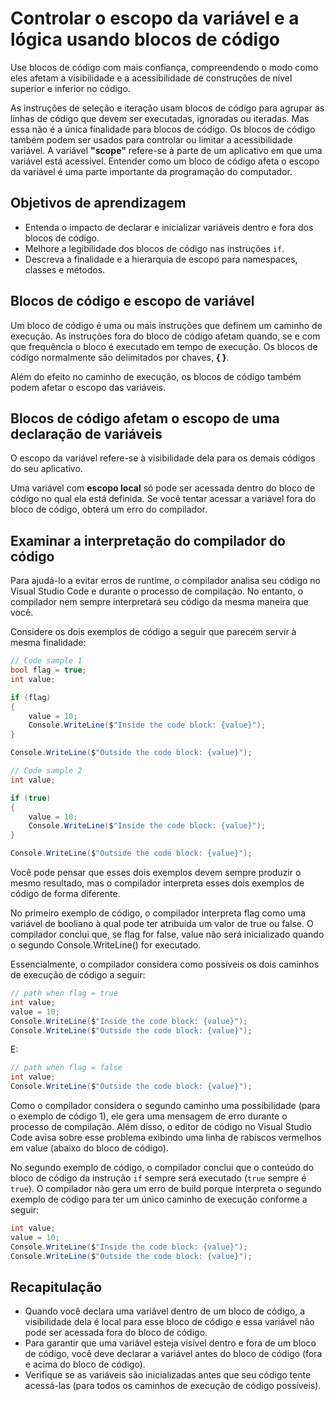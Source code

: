# Controlar o escopo da variável e a lógica usando blocos de código

Use blocos de código com mais confiança, compreendendo o modo como eles afetam a visibilidade e a acessibilidade de construções de nível superior e inferior no código.

As instruções de seleção e iteração usam blocos de código para agrupar as linhas de código que devem ser executadas, ignoradas ou iteradas. Mas essa não é a única finalidade para blocos de código. Os blocos de código também podem ser usados para controlar ou limitar a acessibilidade variável. A variável **"scope"** refere-se à parte de um aplicativo em que uma variável está acessível. Entender como um bloco de código afeta o escopo da variável é uma parte importante da programação do computador.

## Objetivos de aprendizagem

- Entenda o impacto de declarar e inicializar variáveis dentro e fora dos blocos de código.
- Melhore a legibilidade dos blocos de código nas instruções `if`.
- Descreva a finalidade e a hierarquia de escopo para namespaces, classes e métodos.

## Blocos de código e escopo de variável

Um bloco de código é uma ou mais instruções que definem um caminho de execução. As instruções fora do bloco de código afetam quando, se e com que frequência o bloco é executado em tempo de execução. Os blocos de código normalmente são delimitados por chaves, **{ }**.

Além do efeito no caminho de execução, os blocos de código também podem afetar o escopo das variáveis.

## Blocos de código afetam o escopo de uma declaração de variáveis

O escopo da variável refere-se à visibilidade dela para os demais códigos do seu aplicativo.

Uma variável com **escopo local** só pode ser acessada dentro do bloco de código no qual ela está definida. Se você tentar acessar a variável fora do bloco de código, obterá um erro do compilador.

## Examinar a interpretação do compilador do código

Para ajudá-lo a evitar erros de runtime, o compilador analisa seu código no Visual Studio Code e durante o processo de compilação. No entanto, o compilador nem sempre interpretará seu código da mesma maneira que você.

Considere os dois exemplos de código a seguir que parecem servir à mesma finalidade:

```csharp
// Code sample 1
bool flag = true;
int value;

if (flag)
{
    value = 10;
    Console.WriteLine($"Inside the code block: {value}");
}

Console.WriteLine($"Outside the code block: {value}");
```

```csharp
// Code sample 2
int value;

if (true)
{
    value = 10;
    Console.WriteLine($"Inside the code block: {value}");
}

Console.WriteLine($"Outside the code block: {value}");
```

Você pode pensar que esses dois exemplos devem sempre produzir o mesmo resultado, mas o compilador interpreta esses dois exemplos de código de forma diferente.

No primeiro exemplo de código, o compilador interpreta flag como uma variável de booliano à qual pode ter atribuída um valor de true ou false. O compilador conclui que, se flag for false, value não será inicializado quando o segundo Console.WriteLine() for executado.

Essencialmente, o compilador considera como possíveis os dois caminhos de execução de código a seguir:

```csharp
// path when flag = true
int value;
value = 10;
Console.WriteLine($"Inside the code block: {value}");
Console.WriteLine($"Outside the code block: {value}");
```

E:

```csharp
// path when flag = false
int value;
Console.WriteLine($"Outside the code block: {value}");
```

Como o compilador considera o segundo caminho uma possibilidade (para o exemplo de código 1), ele gera uma mensagem de erro durante o processo de compilação. Além disso, o editor de código no Visual Studio Code avisa sobre esse problema exibindo uma linha de rabiscos vermelhos em value (abaixo do bloco de código).

No segundo exemplo de código, o compilador conclui que o conteúdo do bloco de código da instrução `if` sempre será executado (`true` sempre é `true`). O compilador não gera um erro de build porque interpreta o segundo exemplo de código para ter um único caminho de execução conforme a seguir:

```csharp
int value;
value = 10;
Console.WriteLine($"Inside the code block: {value}");
Console.WriteLine($"Outside the code block: {value}");
```

## Recapitulação

- Quando você declara uma variável dentro de um bloco de código, a visibilidade dela é local para esse bloco de código e essa variável não pode ser acessada fora do bloco de código.
- Para garantir que uma variável esteja visível dentro e fora de um bloco de código, você deve declarar a variável antes do bloco de código (fora e acima do bloco de código).
- Verifique se as variáveis são inicializadas antes que seu código tente acessá-las (para todos os caminhos de execução de código possíveis).
